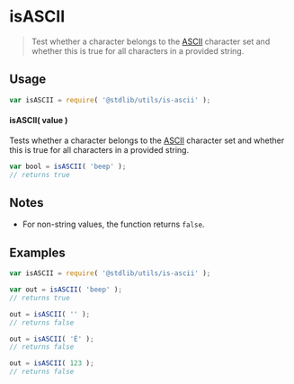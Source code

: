 # isASCII

> Test whether a character belongs to the [ASCII][ascii] character set and whether this is true for all characters in a provided string.


<section class="usage">

## Usage

``` javascript
var isASCII = require( '@stdlib/utils/is-ascii' );
```


#### isASCII( value )

Tests whether a character belongs to the [ASCII][ascii] character set and whether this is true for all characters in a provided string.

``` javascript
var bool = isASCII( 'beep' );
// returns true
```

</section>

<!-- /.usage -->


<section class="notes">

## Notes

* For non-string values, the function returns `false`.

</section>

<!-- /.notes -->


<section class="examples">

## Examples

``` javascript
var isASCII = require( '@stdlib/utils/is-ascii' );

var out = isASCII( 'beep' );
// returns true

out = isASCII( '' );
// returns false

out = isASCII( 'È' );
// returns false

out = isASCII( 123 );
// returns false
```

</section>

<!-- /.examples -->


<section class="links">

[ascii]: https://en.wikipedia.org/wiki/ASCII

</section>

<!-- /.links -->
